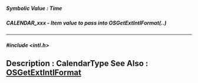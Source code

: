 ##### Symbolic Value : Time
##### CALENDAR_xxx - Item value to pass into OSGetExtIntlFormat(..)
---
##### #include <intl.h>
**Description :**
CalendarType
**See Also :**
[OSGetExtIntlFormat](D:/md_files/OSGetExtIntlFormat.md)
---
